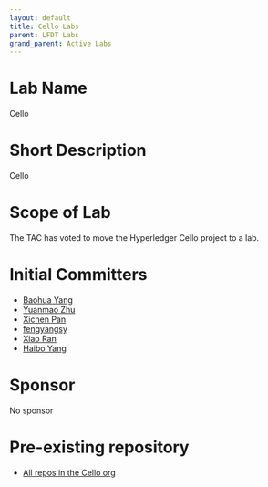 ```yaml
---
layout: default
title: Cello Labs
parent: LFDT Labs
grand_parent: Active Labs
---
```

# Lab Name
Cello

# Short Description
Cello

# Scope of Lab
The TAC has voted to move the Hyperledger Cello project to a lab.

# Initial Committers

- [Baohua Yang](https://github.com/yeasy)
- [Yuanmao Zhu](https://github.com/zhuyuanmao)
- [Xichen Pan](https://github.com/xichen1)
- [fengyangsy](https://github.com/fengyangsy)
- [Xiao Ran](https://github.com/xiaor2)
- [Haibo Yang](https://github.com/YoungHypo)

# Sponsor
No sponsor

# Pre-existing repository

- [All repos in the Cello org](https://github.com/hyperledger-cello/)
